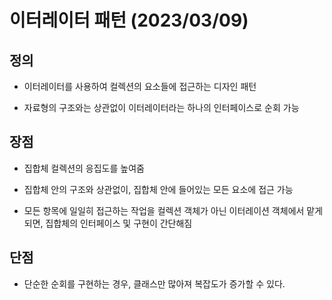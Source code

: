 # 이터레이터 패턴 (2023/03/09)

## 정의

- 이터레이터를 사용하여 컬렉션의 요소들에 접근하는 디자인 패턴

- 자료형의 구조와는 상관없이 이터레이터라는 하나의 인터페이스로 순회 가능

## 장점

- 집합체 컬렉션의 응집도를 높여줌

- 집합체 안의 구조와 상관없이, 집합체 안에 들어있는 모든 요소에 접근 가능

- 모든 항목에 일일히 접근하는 작업을 컬렉션 객체가 아닌 이터레이션 객체에서 맡게 되면, 집합체의 인터페이스 및 구현이 간단해짐

## 단점

- 단순한 순회를 구현하는 경우, 클래스만 많아져 복잡도가 증가할 수 있다.
